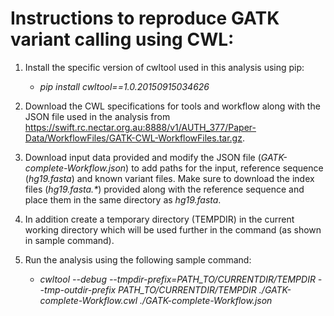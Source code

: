 # Instructions to reproduce GATK variant calling using CWL:
1. Install the specific version of cwltool used in this analysis using pip:
    *  *pip install cwltool==1.0.20150915034626*
    
2. Download the CWL specifications for tools and workflow along with the JSON file used in the analysis from https://swift.rc.nectar.org.au:8888/v1/AUTH_377/Paper-Data/WorkflowFiles/GATK-CWL-WorkflowFiles.tar.gz.

3. Download input data provided and modify the JSON file (*GATK-complete-Workflow.json*) to add paths for the input, reference sequence (*hg19.fasta*) and known variant files. Make sure to download the index files (_hg19.fasta.*_) provided along with the reference sequence and place them in the same directory as *hg19.fasta*.

4. In addition create a temporary directory (TEMPDIR) in the current working directory which will be used further in the command (as shown in sample command).

5. Run the analysis using the following sample command:
    * *cwltool --debug --tmpdir-prefix=PATH_TO/CURRENTDIR/TEMPDIR --tmp-outdir-prefix PATH_TO/CURRENTDIR/TEMPDIR ./GATK-complete-Workflow.cwl ./GATK-complete-Workflow.json*
